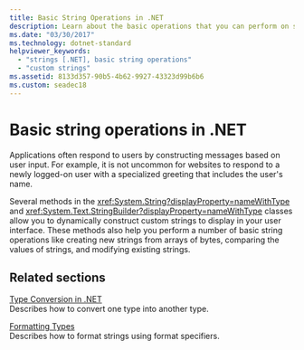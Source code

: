 ```yaml
---
title: Basic String Operations in .NET
description: Learn about the basic operations that you can perform on strings.
ms.date: "03/30/2017"
ms.technology: dotnet-standard
helpviewer_keywords:
  - "strings [.NET], basic string operations"
  - "custom strings"
ms.assetid: 8133d357-90b5-4b62-9927-43323d99b6b6
ms.custom: seadec18
---
```

# Basic string operations in .NET

Applications often respond to users by constructing messages based on user input. For example, it is not uncommon for websites to respond to a newly logged-on user with a specialized greeting that includes the user's name.

Several methods in the <xref:System.String?displayProperty=nameWithType> and <xref:System.Text.StringBuilder?displayProperty=nameWithType> classes allow you to dynamically construct custom strings to display in your user interface. These methods also help you perform a number of basic string operations like creating new strings from arrays of bytes, comparing the values of strings, and modifying existing strings.

## Related sections

[Type Conversion in .NET](type-conversion.md)\
Describes how to convert one type into another type.

[Formatting Types](formatting-types.md)\
Describes how to format strings using format specifiers.
